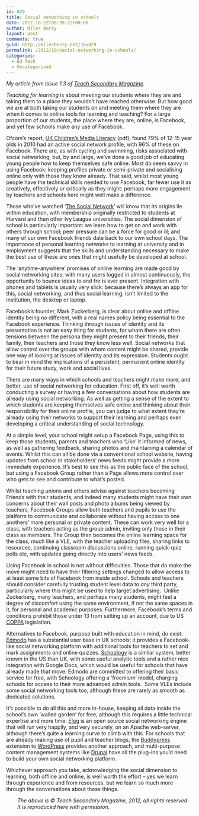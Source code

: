 ```yaml
---
id: 829
title: Social networking in schools
date: 2012-10-22T08:39:22+00:00
author: Miles Berry
layout: post 
comments: true
guid: http://milesberry.net/?p=829
permalink: /2012/10/social-networking-in-schools/
categories:
  - Ed Tech
  - Uncategorized
---
```

_My article from Issue 1.3 of [Teach Secondary Magazine](http://www.teachsecondary.com)._

_Teaching for learning_ is about meeting our students where they are and taking them to a place they wouldn’t have reached otherwise. But how good we are at both taking our students on and meeting them where they are when it comes to online tools for learning and teaching? For a large proportion of our students, the place where they are, online, is Facebook, and yet few schools make any use of Facebook.

Ofcom’s report, [UK Children’s Media Literacy](http://stakeholders.ofcom.org.uk/binaries/research/media-literacy/media-lit11/childrens.pdf) (pdf), found 79% of 12-15 year olds in 2010 had an active social network profile, with 96% of these on Facebook. There are, as with cycling and swimming, risks associated with social networking, but, by and large, we’ve done a good job of educating young people how to keep themselves safe online. Most do seem savvy in using Facebook: keeping profiles private or semi-private and socialising online only with those they know already. That said, whilst most young people have the technical skills needed to use Facebook, far fewer use it as creatively, effectively or critically as they might: perhaps more engagement by teachers and schools here might well make a difference.

Those who’ve watched ‘[The Social Network](http://www.imdb.com/title/tt1285016/)’ will know that its origins lie within education, with membership originally restricted to students at Harvard and then other Ivy League universities. The social dimension of school is particularly important: we learn how to get on and work with others through school; peer pressure can be a force for good or ill; and many of our own Facebook friends date back to our own school days. The importance of personal learning networks to learning at university and in employment suggests that the skills and understanding necessary to make the best use of these are ones that might usefully be developed at school.

The ‘anytime-anywhere’ promises of online learning are made good by social networking sites: with many users logged in almost continuously, the opportunity to bounce ideas to and fro is ever present. Integration with phones and tablets is usually very slick: because there’s always an app for this, social networking, and thus social learning, isn’t limited to the institution, the desktop or laptop.

Facebook’s founder, Mark Zuckerberg, is clear about online and offline identity being no different, with a real names policy being essential to the Facebook experience. Thinking through issues of identity and its presentation is not an easy thing for students, for whom there are often tensions between the persona they might present to their friends, their family, their teachers and those they know less well. Social networks that allow control over the groups with whom content might be shared, provide one way of looking at issues of identity and its expression. Students ought to bear in mind the implications of a persistent, permanent online identity for their future study, work and social lives.

There are many ways in which schools and teachers might make more, and better, use of social networking for education. First off, it’s well worth conducting a survey or having a few conversations about how students are already using social networking. As well as getting a sense of the extent to which students are keeping themselves safe online and thinking about their responsibility for their online profile, you can judge to what extent they’re already using their networks to support their learning and perhaps even developing a critical understanding of social technology.

At a simple level, your school might setup a Facebook Page, using this to keep those students, parents and teachers who ‘Like’ it informed of news, as well as gathering feedback, sharing photos and maintaining a calendar of events. Whilst this can all be done via a conventional school website, having updates from school in stakeholders’ news feeds might provide a more immediate experience. It’s best to see this as the public face of the school, but using a Facebook Group rather than a Page allows more control over who gets to see and contribute to what’s posted.

Whilst teaching unions and others advise against teachers becoming Friends with their students, and indeed many students might have their own concerns about their wall posts and photo albums being viewed by teachers, Facebook Groups allow both teachers and pupils to use the platform to communicate and collaborate without having access to one anothers’ more personal or private content. These can work very well for a class, with teachers acting as the group admin, inviting only those in their class as members. The Group then becomes the online learning space for the class, much like a VLE, with the teacher uploading files, sharing links to resources, continuing classroom discussions online, running quick-quiz polls etc, with updates going directly into users’ news feeds.

Using Facebook in school is not without difficulties. Those that do make the move might need to have their filtering settings changed to allow access to at least some bits of Facebook from inside school. Schools and teachers should consider carefully trusting student level data to _any_ third party, particularly where this might be used to help target advertising.  Unlike Zuckerberg, many teachers, and perhaps many students, might feel a degree of discomfort using the same environment, if not the same spaces in it, for personal and academic purposes. Furthermore, Facebook’s terms and conditions prohibit those under 13 from setting up an account, due to US [COPPA](http://business.ftc.gov/privacy-and-security/children’s-privacy) legislation.

Alternatives to Facebook, purpose built with education in mind, do exist: [Edmodo](http://www.edmodo.com) has a substantial user base in UK schools: it provides a Facebook-like social networking platform with additional tools for teachers to set and mark assignments and online quizzes. [Schoology](https://www.schoology.com/home.php) is a similar system, better known in the US than UK, with some useful analytic tools and a rather nice integration with Google Docs, which would be useful for schools that have already made that move. Edmodo are committed to offering their basic service for free, with Schoology offering a ‘freemium’ model, charging schools for access to their more advanced admin tools.  Some VLEs include some social networking tools too, although these are rarely as smooth as dedicated solutions.

It’s possible to do all this and more in-house, keeping all data inside the school’s own ‘walled garden’ for free, although this requires a little technical expertise and more time. [Elgg](http://elgg.org) is an open source social networking engine that will run very happily, and very securely, on an Apache web-server, although there’s quite a learning curve to climb with this. For schools that are already making use of pupil and teacher blogs, the [Buddypress](http://buddypress.org) extension to [WordPress](http://wordpress.org) provides another approach, and multi-purpose content management systems like [Drupal](http://drupal.org) have all the plug-ins you’d need to build your own social networking platform.

Whichever approach you take, acknowledging the social dimension to learning, both offline and online, is well worth the effort – yes we learn through experience and from resources, but we learn so much more through the conversations about these things.

<p style="padding-left: 30px;">
  <em>The above is © Teach Secondary Magazine, 2012, all rights reserved. It is reproduced here with permission.</em>
</p>